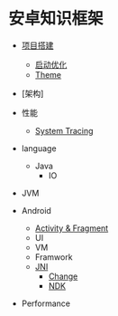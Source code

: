 # 安卓知识框架


- [项目搭建](Android/project/new_project.md)
    - [启动优化](Android/project/startup_speed_optimization.md)
    - [Theme](Android/project/theme.md)
- [架构]

- 性能
    - [System Tracing](Android/performance/system_tracing/tracing.md)
    

- language
    - Java
        - IO

- JVM


- Android
    - [Activity & Fragment](Android/activity_and_fragment.md)
    - UI
    - VM
    - Framwork
    - [JNI](Android/jni/jni.md)
        - [Change](Android/jni/change_log.md)
        - [NDK](Android/jni/ndk.md)


- Performance


